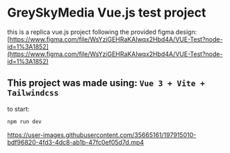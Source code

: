 # GreySkyMedia Vue.js test project
this is a replica vue.js project following the provided figma design:
[https://www.figma.com/file/WsYziGEHRaKAIwqx2Hbd4A/VUE-Test?node-id=1%3A1852](https://www.figma.com/file/WsYziGEHRaKAIwqx2Hbd4A/VUE-Test?node-id=1%3A1852)

## This project was made using:  `Vue 3 + Vite + Tailwindcss`
to start:
```powershell
npm run dev
```

https://user-images.githubusercontent.com/35665161/197915010-bdf96820-4fd3-4dc8-ab1b-47fc0ef05d7d.mp4

